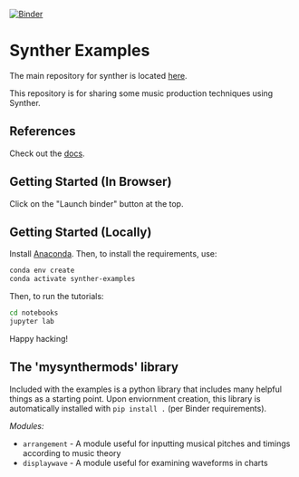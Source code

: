 [![Binder](https://mybinder.org/badge_logo.svg)](https://mybinder.org/v2/gh/ptrick/synther-examples/master?urlpath=lab/tree/notebooks)

# Synther Examples

The main repository for synther is located [here](https://github.com/ptrick/synther).

This repository is for sharing some music production techniques using Synther.

## References

Check out the [docs](https://ptrick.github.io/synther-ref/).

## Getting Started (In Browser)

Click on the "Launch binder" button at the top.

## Getting Started (Locally)

Install [Anaconda](https://www.anaconda.com/). Then, to install the requirements, use:

```bash
conda env create
conda activate synther-examples
```

Then, to run the tutorials:

```bash
cd notebooks
jupyter lab
```

Happy hacking!

## The 'mysynthermods' library

Included with the examples is a python library that includes many helpful things as a starting point. Upon enviornment creation, this library is automatically installed with `pip install .` (per Binder requirements).

*Modules:*

* `arrangement` - A module useful for inputting musical pitches and timings according to music theory
* `displaywave` - A module useful for examining waveforms in charts